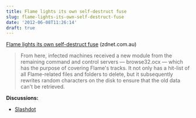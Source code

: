 ```yaml
---
title: Flame lights its own self-destruct fuse
slug: flame-lights-its-own-self-destruct-fuse
date: '2012-06-08T11:26:14'
draft: true
---
```


[Flame lights its own self-destruct fuse](http://www.zdnet.com.au/flame-lights-its-own-self-destruct-fuse-339339334.htm) (zdnet.com.au)

> From here, infected machines received a new module from the remaining command and control servers — browse32.ocx — which has the purpose of covering Flame's tracks. It not only has a hit-list of all Flame-related files and folders to delete, but it subsequently rewrites random characters on the disk to ensure that the old data can't be retrieved.

<!--more-->



**Discussions:**

* [Slashdot](http://it.slashdot.org/story/12/06/08/013204/flame-malware-authors-hit-self-destruct)